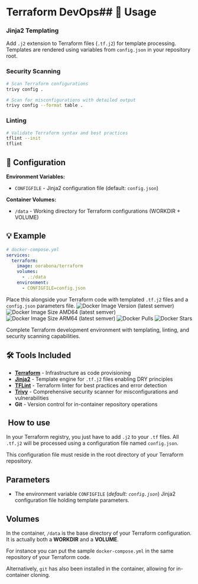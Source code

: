 # Terraform DevOps## 🚀 Usage

### Jinja2 Templating
Add `.j2` extension to Terraform files (`.tf.j2`) for template processing. Templates are rendered using variables from `config.json` in your repository root.

### Security Scanning
```bash
# Scan Terraform configurations
trivy config .

# Scan for misconfigurations with detailed output  
trivy config --format table .
```

### Linting
```bash
# Validate Terraform syntax and best practices
tflint --init
tflint
```

## 📁 Configuration

**Environment Variables:**
- `CONFIGFILE` - Jinja2 configuration file (default: `config.json`)

**Container Volumes:**
- `/data` - Working directory for Terraform configurations (WORKDIR + VOLUME)

## 💡 Example

```yaml
# docker-compose.yml
services:
  terraform:
    image: oorabona/terraform
    volumes:
      - .:/data
    environment:
      - CONFIGFILE=config.json
```

Place this alongside your Terraform code with templated `.tf.j2` files and a `config.json` parameters file.
![Docker Image Version (latest semver)](https://img.shields.io/docker/v/oorabona/terraform?sort=semver)
![Docker Image Size AMD64 (latest semver)](https://img.shields.io/docker/image-size/oorabona/terraform?arch=amd64&sort=semver)
![Docker Image Size ARM64 (latest semver)](https://img.shields.io/docker/image-size/oorabona/terraform?arch=arm64&sort=semver)
![Docker Pulls](https://img.shields.io/docker/pulls/oorabona/terraform)
![Docker Stars](https://img.shields.io/docker/stars/oorabona/terraform)

Complete Terraform development environment with templating, linting, and security scanning capabilities.

## 🛠️ Tools Included

- **[Terraform](https://www.terraform.io)** - Infrastructure as code provisioning
- **[Jinja2](http://jinja.pocoo.org/)** - Template engine for `.tf.j2` files enabling DRY principles
- **[TFLint](https://github.com/terraform-linters/tflint)** - Terraform linter for best practices and error detection  
- **[Trivy](https://trivy.dev/)** - Comprehensive security scanner for misconfigurations and vulnerabilities
- **Git** - Version control for in-container repository operations

##  How to use

In your Terraform registry, you just have to add `.j2` to your `.tf` files.
All `.tf.j2` will be processed using a configuration file named `config.json`.

This configuration file must reside in the root directory of your Terraform repository.

## Parameters

* The environment variable `CONFIGFILE` (*default: `config.json`*) Jinja2 configuration file holding template parameters.

## Volumes

In the container, `/data` is the base directory of your Terraform configuration.
It is actually both a **WORKDIR** and a **VOLUME**.

For instance you can put the sample `docker-compose.yml` in the same repository of your Terraform code.

Alternatively, `git` has also been installed in the container, allowing for in-container cloning.
